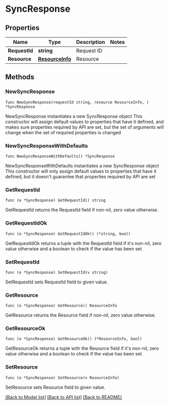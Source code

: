 # SyncResponse

## Properties

Name | Type | Description | Notes
------------ | ------------- | ------------- | -------------
**RequestId** | **string** | Request ID | 
**Resource** | [**ResourceInfo**](ResourceInfo.md) | Resource | 

## Methods

### NewSyncResponse

`func NewSyncResponse(requestId string, resource ResourceInfo, ) *SyncResponse`

NewSyncResponse instantiates a new SyncResponse object
This constructor will assign default values to properties that have it defined,
and makes sure properties required by API are set, but the set of arguments
will change when the set of required properties is changed

### NewSyncResponseWithDefaults

`func NewSyncResponseWithDefaults() *SyncResponse`

NewSyncResponseWithDefaults instantiates a new SyncResponse object
This constructor will only assign default values to properties that have it defined,
but it doesn't guarantee that properties required by API are set

### GetRequestId

`func (o *SyncResponse) GetRequestId() string`

GetRequestId returns the RequestId field if non-nil, zero value otherwise.

### GetRequestIdOk

`func (o *SyncResponse) GetRequestIdOk() (*string, bool)`

GetRequestIdOk returns a tuple with the RequestId field if it's non-nil, zero value otherwise
and a boolean to check if the value has been set.

### SetRequestId

`func (o *SyncResponse) SetRequestId(v string)`

SetRequestId sets RequestId field to given value.


### GetResource

`func (o *SyncResponse) GetResource() ResourceInfo`

GetResource returns the Resource field if non-nil, zero value otherwise.

### GetResourceOk

`func (o *SyncResponse) GetResourceOk() (*ResourceInfo, bool)`

GetResourceOk returns a tuple with the Resource field if it's non-nil, zero value otherwise
and a boolean to check if the value has been set.

### SetResource

`func (o *SyncResponse) SetResource(v ResourceInfo)`

SetResource sets Resource field to given value.



[[Back to Model list]](../README.md#documentation-for-models) [[Back to API list]](../README.md#documentation-for-api-endpoints) [[Back to README]](../README.md)


